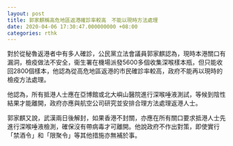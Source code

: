 ```yaml
---
layout: post
title: 郭家麒稱高危地區返港確診率較高　不能以現時方法處理
date: 2020-04-06 17:30:47.000000000 +08:00
categories: rthk
---
```


對於從秘魯返港者中有多人確診，公民黨立法會議員郭家麒認為，現時本港關口有漏洞，檢疫做法不安全，衞生署在機場派發5600多個收集深喉樣本瓶，但只能收回2800個樣本，他認為從高危地區返港的市民確診率較高，政府不能再以現時的檢疫方法處理。

他認為，所有抵港人士應在亞博館或北大嶼山醫院進行深喉唾液測試，等候到陰性結果才能離開，政府亦應與航空公司研究並安排合理方法處理返港人士。

郭家麒又說，武漢兩日後解封，如果香港不封關，亦應在所有關口要求抵港人士先進行深喉唾液檢測，確保沒有帶病毒才可離開。他說政府不作出對策，即使實行「禁酒令」和「限聚令」等其他措施亦無補於事。
